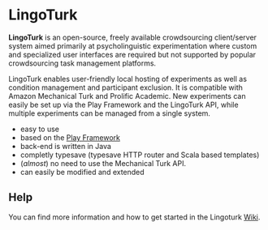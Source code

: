 # LingoTurk

  **LingoTurk** is an open-source, freely available crowdsourcing
  client/server system aimed primarily at psycholinguistic
  experimentation where custom and specialized user interfaces are
  required but not supported by popular crowdsourcing task management
  platforms.
  
  LingoTurk enables user-friendly local hosting of
  experiments as well as condition management and participant
  exclusion. It is compatible with Amazon Mechanical Turk and Prolific
  Academic.  New experiments can easily be set up via the Play
  Framework and the LingoTurk API, while multiple experiments can be
  managed from a single system.
  
  - easy to use
  - based on the [Play Framework](https://www.playframework.com/)
  - back-end is written in Java 
  - completly typesave (typesave HTTP router and Scala based templates)
  - (*almost*) no need to use the Mechanical Turk API.
  - can easily be modified and extended
  
## Help
You can find more information and how to get started in the Lingoturk [Wiki](https://github.com/FlorianPusse/Lingoturk/wiki).
